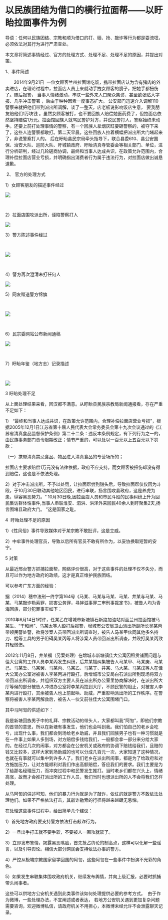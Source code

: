 # 以民族团结为借口的横行拉面帮——以盱眙拉面事件为例

导语：任何以民族团结、宗教和顺为借口的打、砸、抢、敲诈等行为都是耍流氓，必须依法对其行为进行严肃查处。

本文章将简述事情经过、官方的处理方式、处理不足、处理不足的原因，并提出对策。

1、事件简述

       2014年9月21日  一位女顾客兰州拉面馆吃饭，携带拉面店认为含有猪肉的外卖进店，在理论过程中，拉面店人员上来就动手拽女顾客的膀子，把她手都扭伤了。随后报警， 当事人情绪激动，串联一些外来人口聚众集访、甚至欲张贴大字报、几乎冲击警署 ，后由于种种因素一度事态扩大。 公安部门迅速介入调解110警察来就把他们带到派出所调解，谈了一整天，店老板说影响饭店生意， 要我朋友赔他们1万块钱 。虽然女顾客被打，也不要回族人赔偿她医药费了，但拉面店依然坚持赔偿1万元。拉面馆回族人就骂民警护对方，并说民警打人，警察始终未动手。还要上前打处理事情的警察，有一个回族人拿烟灰缸要砸警察的，被夺下来了，这些人连警察都敢打。第二天早晨，这些回族人拉着横幅把派出所大门堵起来了，非说警察打人的。 后在盱眙县民宗局牵头指导下，联合县委610、县公安国保、治安大队、巡防大队、盱城镇政府、盱眙清真寺管委会等相关部门、单位，进行分析研判，经过几轮磋商协调，最终和当事人达成共识，在政策允许范围内，合理补偿拉面店营业亏损，并明确指出消费者行为属于违法行为，对拉面店做出诚恳道歉。 

 2、 官方的处理方式

1）女顾客朋友的描述事件经过

![](https://img.hacpai.com/e/757006b30727439ba0dde5675a23eb38.jpeg)

​

2）拉面店围攻派出所，诬陷警察打人

![](https://wx1.sinaimg.cn/large/006yOn3Fly1fi3dhbz45ij30qp0l5ay1.jpg)

​3）警方陈述事件经过

​

![](https://img.hacpai.com/e/5a1cba5200a24a908c303a3fb9c4e1ff.jpeg)

​

4）警方再次澄清未打任何人

![](https://img.hacpai.com/e/3cfea892ff5c4bb9bd719d6b80bc4b0c.jpeg)

​5）网友赠送警方锦旗

_​_

![](https://wx1.sinaimg.cn/large/006yOn3Fly1fi3dtqgib9j30hx0ken3m.jpg)

​

​6）民宗委网站公布新闻通稿

![](https://wx3.sinaimg.cn/large/006yOn3Fly1fi3dtvytibj30ra0js488.jpg)

​

  

7）盱眙年鉴（地方志）记录描述

​

![](https://img.hacpai.com/e/5aeb4ef1adce48ad97e558bd13812eee.jpeg)

  

3 盱眙处理不足 

从上面处理结果来看，回汉都不满意。从盱眙县民族宗教局新闻通报看，存在严重不足如下：

1） “最终和当事人达成共识，在政策允许范围内，合理补偿拉面店营业亏损”，根据2005年12月1日江苏省第十届人民代表大会常务委员会第十九次会议通过的《江苏省清真食品监督保护条例》第二十二条：违反本条例规定，有下列行为之一的，由民族事务部门责令限期改正；情节严重的，可以处以一百元以上五百元以下罚款：

（一）携带清真禁忌食品、物品进入清真食品的专营场所的；

拉面店主要求赔偿1万元没有法律依据，政府不应支持。而女顾客被扭伤却没有得到赔偿，这也是不依法处理。

2）对于冲击派出所，不予以处罚，让拉面帮尝到甜头后，导致拉面帮仅仅因为斗殴，于10月30日联动其他地区回民，进行串联，扬言围攻县政府，这是养虎为患，纵容黑恶势力。“ 10月30日晚,因拉面店人员和市民斗殴的民事纠纷上升为回民集访群体性事件,当事人串联淮安、泗洪、洪泽外来回民40余人到盱聚集2天,扬言围堵县政府大门。 ”这是国家之耻。

4  盱眙处理不足的原因

1）《性风俗》事件导致媒体对于某宗教不敢批评，这是立威。

2）中牟事件处理官员，导致以后所有官员不敢有所作为，以妥协换取短暂的安宁。

5 对策

从最近邢台警方抓捕拉面帮，网络评价很高，对于这些事件的处理不仅不失分，而且可以作为地方政府的政绩，这才是真正维护民族团结。

可以参考广东方面的经验：

据（2014）穗中法刑一终字第164号《马某、马某与马某、马某、井某与马某、马某、马某敲诈勒索罪，妨害公务罪，寻衅滋事罪二审刑事裁定书》，被告人均为青海回族，部分犯罪事实如下：

2010年6月14日1时许，任某乙在增城市新塘镇石新路加油站对面兰州拉面馆被马某生、“干和尚”、马某太等人殴打后报警，增城市公安局卫山派出所副所长吴某丙带领民警处警，欲将涉案人员带回派出所调查时，被告人马某甲伙同其他多名持刀、棍等工具的男子阻碍吴某丙等人将涉案人员带回派出所调查，并殴打吴某丙致其轻微伤。

2012年11月8日，井某福（另案处理）在增城市新塘镇佳大公寓因租赁铺面问题与佳大公寓的工作人员李某丙发生纠纷，后井某福纠集被告人马某甲、马某庚、马某己、马某壬、马某癸、马某丙、马某乙、马某丁、井某、马大某、马某戊等人在佳大公寓办公室对被害人李某丙进行殴打。后增城市公安局白石派出所到现场将双方带回派出所调查，并组织双方主要人员在派出所办公室里协商解决时，在派出所大厅等候的部分被告人冲进办公室将李某丙拉到大厅，不顾民警的阻止，对被害人李某丙进行殴打，其余被告人也上前起哄、助威，严重影响派出所的工作秩序。在警察将被害人李某丙解救后，被告人一伙又前往佳大公寓围堵门口。

其中马阿訇的供述如下：

我是新塘回族男子中的礼拜、宗教活动的带头人，大家都叫我“阿訇”，即他们宗教的首领的意思，所以在新塘有事发生，他们也会叫到我。我们怕自己的老乡会吃亏，出现什么事，我们都会到场给老乡助威，并且我们回族男子也有一种习惯就是在一件事上如果人多到场，对方赔偿多钱给我们，一般都会拿一部分来分给大家的。在经过几次的闹事，对方都会在公安机关或政府的协调下赔钱给我们，且赔的钱又比较多，这样大家到场助威的也可以分成几百元一次，大家知道了这种情况，也就在有事就可以集中到许多人了。我们老乡在派出所闹事，都是为了给政府和对方施加压力，让对方能顺利对我们作出高额赔偿，答应我们的要求。我们主要是为了给那名经理压力，而冲突过程中和民警发生推打。当时老乡们都在兴头上，情绪高涨，故而才会推打派出所的工作人员，我们当时也想派出所的人不会将我们怎样处理。

从马阿訇的供述可知，他们的暴力行为就是为了敲诈，依仗的就是警方不敢依法处理他们。如果不严格依法打击，其敲诈勒索的行径将越来越肆无忌惮。

在处理这些事件过程中，给出简单几个建议：

1）首先地方政府要支持警方依法打击敲诈行为。

2）一旦出手打击就不要手软，不要被人一围攻就软了。

3）立即发布警情，揭露黑恶嘴脸，首先抢占舆论的制高点，这样可以化解一些谣言，以及引导舆论。相信大部分网民会支持依法办事的警方。

4）严控从极端宗教国家留学回国的阿訇，这些阿訇在一些事件中扮演不光彩的角色。

5）如果发生串联集体围攻政府机关，继续发布舆情，并向上级汇报，必要时抓捕带头闹事者。

这些可以供地方公安机关遇到此类事件该如何处理提供必要的参考方式。  由于作为微博，一些处理办法，不宜阐述或者表达， 若地方公安机关遇到更加复杂问题需要咨询，欢迎微博私信，请政府机关不用担心，本微博未经允许不会泄露聊天记录。​​​​
